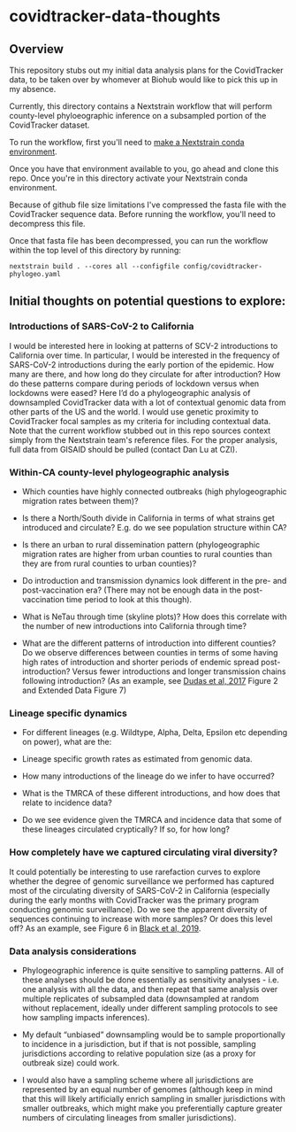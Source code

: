 # covidtracker-data-thoughts

## Overview

This repository stubs out my initial data analysis plans for the CovidTracker data, to be taken over by whomever at Biohub would like to pick this up in my absence.

Currently, this directory contains a Nextstrain workflow that will perform county-level phyloeographic inference on a subsampled portion of the CovidTracker dataset.

To run the workflow, first you'll need to [make a Nextstrain conda environment](https://docs.nextstrain.org/en/latest/install.html).

Once you have that environment available to you, go ahead and clone this repo. Once you're in this directory activate your Nextstrain conda environment.

Because of github file size limitations I've compressed the fasta file with the CovidTracker sequence data. Before running the workflow, you'll need to decompress this file.

Once that fasta file has been decompressed, you can run the workflow within the top level of this directory by running:

`nextstrain build . --cores all --configfile config/covidtracker-phylogeo.yaml`

 
 ## Initial thoughts on potential questions to explore:

### Introductions of SARS-CoV-2 to California

I would be interested here in looking at patterns of SCV-2 introductions to California over time. In particular, I would be interested in the frequency of SARS-CoV-2 introductions during the early portion of the epidemic. How many are there, and how long do they circulate for after introduction? How do these patterns compare during periods of lockdown versus when lockdowns were eased?
Here I’d do a phylogeographic analysis of downsampled CovidTracker data with a lot of contextual genomic data from other parts of the US and the world. I would use genetic proximity to CovidTracker focal samples as my criteria for including contextual data. Note that the current workflow stubbed out in this repo sources context simply from the Nextstrain team's reference files. For the proper analysis, full data from GISAID should be pulled (contact Dan Lu at CZI).

### Within-CA county-level phylogeographic analysis

* Which counties have highly connected outbreaks (high phylogeographic migration rates between them)?

* Is there a North/South divide in California in terms of what strains get introduced and circulate? E.g. do we see population structure within CA?

* Is there an urban to rural dissemination pattern (phylogeographic migration rates are higher from urban counties to rural counties than they are from rural counties to urban counties)?

* Do introduction and transmission dynamics look different in the pre- and post-vaccination era? (There may not be enough data in the post-vaccination time period to look at this though).

* What is NeTau through time (skyline plots)? How does this correlate with the number of new introductions into California through time?

* What are the different patterns of introduction into different counties? Do we observe differences between counties in terms of some having high rates of introduction and shorter periods of endemic spread post-introduction? Versus fewer introductions and longer transmission chains following introduction? (As an example, see [Dudas et al, 2017](https://www.nature.com/articles/nature22040) Figure 2 and Extended Data Figure 7)

### Lineage specific dynamics

* For different lineages (e.g. Wildtype, Alpha, Delta, Epsilon etc depending on power), what are the:

* Lineage specific growth rates as estimated from genomic data.

* How many introductions of the lineage do we infer to have occurred?

* What is the TMRCA of these different introductions, and how does that relate to incidence data?

* Do we see evidence given the TMRCA and incidence data that some of these lineages circulated cryptically? If so, for how long?

### How completely have we captured circulating viral diversity?

It could potentially be interesting to use rarefaction curves to explore whether the degree of genomic surveillance we performed has captured most of the circulating diversity of SARS-CoV-2 in California (especially during the early months with CovidTracker was the primary program conducting genomic surveillance). Do we see the apparent diversity of sequences continuing to increase with more samples? Or does this level off? As an example, see Figure 6 in [Black et al, 2019](https://bmcinfectdis.biomedcentral.com/articles/10.1186/s12879-019-4566-2).

### Data analysis considerations

* Phylogeographic inference is quite sensitive to sampling patterns. All of these analyses should be done essentially as sensitivity analyses - i.e. one analysis with all the data, and then repeat that same analysis over multiple replicates of subsampled data (downsampled at random without replacement, ideally under different sampling protocols to see how sampling impacts inferences). 

* My default “unbiased” downsampling would be to sample proportionally to incidence in a jurisdiction, but if that is not possible, sampling jurisdictions according to relative population size (as a proxy for outbreak size) could work. 

* I would also have a sampling scheme where all jurisdictions are represented by an equal number of genomes (although keep in mind that this will likely artificially enrich sampling in smaller jurisdictions with smaller outbreaks, which might make you preferentially capture greater numbers of circulating lineages from smaller jurisdictions).
